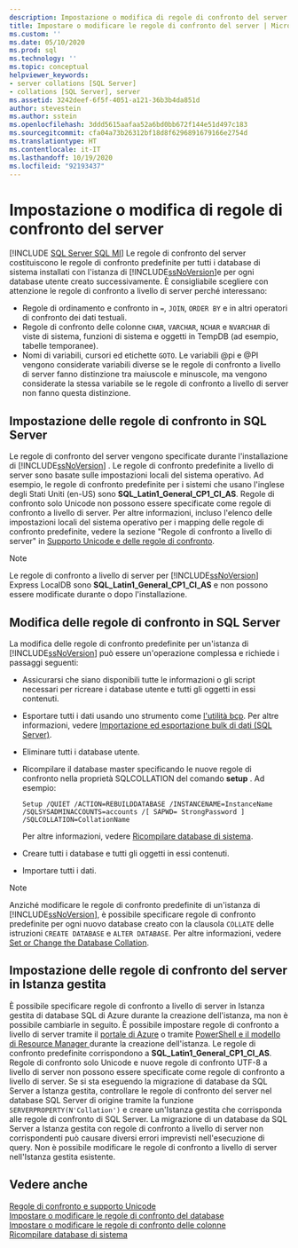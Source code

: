 ```yaml
---
description: Impostazione o modifica di regole di confronto del server
title: Impostare o modificare le regole di confronto del server | Microsoft Docs
ms.custom: ''
ms.date: 05/10/2020
ms.prod: sql
ms.technology: ''
ms.topic: conceptual
helpviewer_keywords:
- server collations [SQL Server]
- collations [SQL Server], server
ms.assetid: 3242deef-6f5f-4051-a121-36b3b4da851d
author: stevestein
ms.author: sstein
ms.openlocfilehash: 3ddd5615aafaa52a6bd0bb672f144e51d497c183
ms.sourcegitcommit: cfa04a73b26312bf18d8f6296891679166e2754d
ms.translationtype: HT
ms.contentlocale: it-IT
ms.lasthandoff: 10/19/2020
ms.locfileid: "92193437"
---
```

# <a name="set-or-change-the-server-collation"></a>Impostazione o modifica di regole di confronto del server

[!INCLUDE [SQL Server SQL MI](../../includes/applies-to-version/sql-asdbmi.md)]
  Le regole di confronto del server costituiscono le regole di confronto predefinite per tutti i database di sistema installati con l'istanza di [!INCLUDE[ssNoVersion](../../includes/ssnoversion-md.md)]e per ogni database utente creato successivamente. È consigliabile scegliere con attenzione le regole di confronto a livello di server perché interessano:
 - Regole di ordinamento e confronto in `=`, `JOIN`, `ORDER BY` e in altri operatori di confronto dei dati testuali.
 - Regole di confronto delle colonne `CHAR`, `VARCHAR`, `NCHAR` e `NVARCHAR` di viste di sistema, funzioni di sistema e oggetti in TempDB (ad esempio, tabelle temporanee).
 - Nomi di variabili, cursori ed etichette `GOTO`. Le variabili @pi e @PI vengono considerate variabili diverse se le regole di confronto a livello di server fanno distinzione tra maiuscole e minuscole, ma vengono considerate la stessa variabile se le regole di confronto a livello di server non fanno questa distinzione.
  
## <a name="setting-the-server-collation-in-sql-server"></a>Impostazione delle regole di confronto in SQL Server

  Le regole di confronto del server vengono specificate durante l'installazione di [!INCLUDE[ssNoVersion](../../includes/ssnoversion-md.md)] . Le regole di confronto predefinite a livello di server sono basate sulle impostazioni locali del sistema operativo. Ad esempio, le regole di confronto predefinite per i sistemi che usano l'inglese degli Stati Uniti (en-US) sono **SQL_Latin1_General_CP1_CI_AS**. Regole di confronto solo Unicode non possono essere specificate come regole di confronto a livello di server. Per altre informazioni, incluso l'elenco delle impostazioni locali del sistema operativo per i mapping delle regole di confronto predefinite, vedere la sezione "Regole di confronto a livello di server" in [Supporto Unicode e delle regole di confronto](collation-and-unicode-support.md#Server-level-collations).

> [!NOTE]  
> Le regole di confronto a livello di server per [!INCLUDE[ssNoVersion](../../includes/ssnoversion-md.md)] Express LocalDB sono **SQL_Latin1_General_CP1_CI_AS** e non possono essere modificate durante o dopo l'installazione.  

## <a name="changing-the-server-collation-in-sql-server"></a>Modifica delle regole di confronto in SQL Server

 La modifica delle regole di confronto predefinite per un'istanza di [!INCLUDE[ssNoVersion](../../includes/ssnoversion-md.md)] può essere un'operazione complessa e richiede i passaggi seguenti:  
  
- Assicurarsi che siano disponibili tutte le informazioni o gli script necessari per ricreare i database utente e tutti gli oggetti in essi contenuti.  
  
- Esportare tutti i dati usando uno strumento come [l'utilità bcp](../../tools/bcp-utility.md). Per altre informazioni, vedere [Importazione ed esportazione bulk di dati &#40;SQL Server&#41;](../../relational-databases/import-export/bulk-import-and-export-of-data-sql-server.md).  
  
- Eliminare tutti i database utente.  
  
- Ricompilare il database master specificando le nuove regole di confronto nella proprietà SQLCOLLATION del comando **setup** . Ad esempio:  
  
    ```  
    Setup /QUIET /ACTION=REBUILDDATABASE /INSTANCENAME=InstanceName
    /SQLSYSADMINACCOUNTS=accounts /[ SAPWD= StrongPassword ]
    /SQLCOLLATION=CollationName  
    ```  
  
     Per altre informazioni, vedere [Ricompilare database di sistema](../../relational-databases/databases/rebuild-system-databases.md).  
  
- Creare tutti i database e tutti gli oggetti in essi contenuti.  
  
- Importare tutti i dati.  
  
> [!NOTE]  
> Anziché modificare le regole di confronto predefinite di un'istanza di [!INCLUDE[ssNoVersion](../../includes/ssnoversion-md.md)], è possibile specificare regole di confronto predefinite per ogni nuovo database creato con la clausola `COLLATE` delle istruzioni `CREATE DATABASE` e `ALTER DATABASE`. Per altre informazioni, vedere [Set or Change the Database Collation](set-or-change-the-database-collation.md).  
  
## <a name="setting-the-server-collation-in-managed-instance"></a>Impostazione delle regole di confronto del server in Istanza gestita
È possibile specificare regole di confronto a livello di server in Istanza gestita di database SQL di Azure durante la creazione dell'istanza, ma non è possibile cambiarle in seguito. È possibile impostare regole di confronto a livello di server tramite il [portale di Azure](/azure/sql-database/sql-database-managed-instance-get-started#create-a-managed-instance) o tramite [PowerShell e il modello di Resource Manager ](/azure/sql-database/scripts/sql-managed-instance-create-powershell-azure-resource-manager-template) durante la creazione dell'istanza. Le regole di confronto predefinite corrispondono a **SQL_Latin1_General_CP1_CI_AS**. Regole di confronto solo Unicode e nuove regole di confronto UTF-8 a livello di server non possono essere specificate come regole di confronto a livello di server.
Se si sta eseguendo la migrazione di database da SQL Server a Istanza gestita, controllare le regole di confronto del server nel database SQL Server di origine tramite la funzione `SERVERPROPERTY(N'Collation')` e creare un'Istanza gestita che corrisponda alle regole di confronto di SQL Server. La migrazione di un database da SQL Server a Istanza gestita con regole di confronto a livello di server non corrispondenti può causare diversi errori imprevisti nell'esecuzione di query. Non è possibile modificare le regole di confronto a livello di server nell'Istanza gestita esistente.

## <a name="see-also"></a>Vedere anche

 [Regole di confronto e supporto Unicode](../../relational-databases/collations/collation-and-unicode-support.md)   
 [Impostare o modificare le regole di confronto del database](../../relational-databases/collations/set-or-change-the-database-collation.md)   
 [Impostare o modificare le regole di confronto delle colonne](../../relational-databases/collations/set-or-change-the-column-collation.md)   
 [Ricompilare database di sistema](../../relational-databases/databases/rebuild-system-databases.md)  

